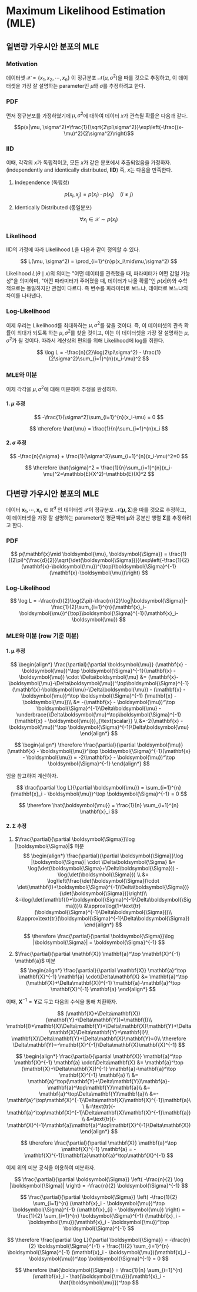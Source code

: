 # Maximum Likelihood Estimation (MLE)

## 일변량 가우시안 분포의 MLE

### Motivation
데이터셋 $\mathcal{X}=\{x_1, x_2, \cdots, x_n\}$ 이 정규분포 $\mathcal{N}(\mu, \sigma^2)$을 따를 것으로 추정하고, 이 데이터셋을 가장 잘 설명하는 parameter인 $\mu$와 $\sigma$를 추정하려고 한다.

### PDF
먼저 정규분포를 가정하였기에 $\mu, \sigma^2$에 대하여 데이터 $x$가 관측될 확률은 다음과 같다.

$$p(x|\mu, \sigma^2)=\frac{1}{\sqrt{2\pi\sigma^2}}\exp\left(-\frac{(x-\mu)^2}{2\sigma^2}\right)$$

### IID
이때, 각각의 $x$가 독립적이고, 모든 $x$가 같은 분포에서 추출되었음을 가정하자. (independently and identically distributed, **IID**) 즉, $x$는 다음을 만족한다.

1. Independence (독립성)

$$
p(x_i, x_j) = p(x_i)\cdot p(x_j) \quad(i \not= j)
$$

2. Identically Distributed (동일분포)

$$
\forall x_i \in \mathcal{X} \sim p(x_i)
$$

### Likelihood

IID의 가정에 따라 Likelihood $L$을 다음과 같이 정의할 수 있다.

$$
L(\mu, \sigma^2) = \prod_{i=1}^{n}p(x_i\mid\mu,\sigma^2)
$$

Likelihood $L(\theta \mid x)$의 의미는 "어떤 데이터를 관측했을 때, 파라미터가 어떤 값일 가능성"을 의미하며, "어떤 파라미터가 주어졌을 때, 데이터가 나올 확률"인 $p(x|\theta)$와 수학적으로는 동일하지만 관점이 다르다. 즉 변수를 파라미터로 보느냐, 데이터로 보느냐의 차이를 나타낸다.

### Log-Likelihood

이제 우리는 Likelihood를 최대화하는 $\mu, \sigma^2$를 찾을 것이다. 즉, 이 데이터셋의 관측 확률이 최대가 되도록 하는 $\mu, \sigma^2$를 찾을 것이고, 이는 이 데이터셋을 가장 잘 설명하는 $\mu, \sigma^2$가 될 것이다. 따라서 계산상의 편의를 위해 Likelihood에 log를 취한다.

$$
\log L = -\frac{n}{2}\log(2\pi\sigma^2) - \frac{1}{2\sigma^2}\sum_{i=1}^{n}(x_i-\mu)^2
$$

### MLE와 미분

이제 각각을 $\mu, \sigma^2$에 대해 미분하여 추정을 완성하자.

#### 1. $\mu$ 추정

$$
-\frac{1}{\sigma^2}\sum_{i=1}^{n}(x_i-\mu) = 0
$$

$$
\therefore \hat{\mu} = \frac{1}{n}\sum_{i=1}^{n}x_i
$$

#### 2. $\sigma$ 추정

$$
-\frac{n}{\sigma} + \frac{1}{\sigma^3}\sum_{i=1}^{n}(x_i-\mu)^2=0
$$

$$
\therefore \hat{\sigma}^2 = \frac{1}{n}\sum_{i=1}^{n}(x_i-\mu)^2=\mathbb{E}(X^2)-\mathbb{E}(X)^2
$$

## 다변량 가우시안 분포의 MLE

데이터 $\mathbf{x}_1, \cdots, \mathbf{x}_n \in \mathbb{R}^{d}$ 인 데이터셋 $\mathcal{X}$이 정규분포 $\mathcal{N}(\boldsymbol{\mu}, \boldsymbol{\Sigma})$을 따를 것으로 추정하고, 이 데이터셋을 가장 잘 설명하는 parameter인 평균벡터 $\boldsymbol{\mu}$와 공분산 행렬 $\boldsymbol{\Sigma}$를 추정하려고 한다.

### PDF

$$
p(\mathbf{x}\mid \boldsymbol{\mu}, \boldsymbol{\Sigma}) = \frac{1}{(2\pi)^{\frac{d}{2}}\sqrt{\det(\boldsymbol{\Sigma})}}\exp\left(-\frac{1}{2}(\mathbf{x}-\boldsymbol{\mu})^{\top}\boldsymbol{\Sigma}^{-1}(\mathbf{x}-\boldsymbol{\mu})\right)
$$

### Log-Likelihood

$$
\log L = -\frac{nd}{2}\log(2\pi)-\frac{n}{2}\log|\boldsymbol{\Sigma}|-\frac{1}{2}\sum_{i=1}^{n}(\mathbf{x}_i-\boldsymbol{\mu})^{\top}\boldsymbol{\Sigma}^{-1}(\mathbf{x}_i-\boldsymbol{\mu})
$$

### MLE와 미분 (row 기준 미분)

#### 1. $\boldsymbol{\mu}$ 추정

$$
\begin{align*}
\frac{\partial}{\partial \boldsymbol{\mu}} (\mathbf{x} - \boldsymbol{\mu})^\top \boldsymbol{\Sigma}^{-1}(\mathbf{x} - \boldsymbol{\mu}) \cdot \Delta\boldsymbol{\mu} &= (\mathbf{x}-\boldsymbol{\mu}-\Delta\boldsymbol{\mu})^\top\boldsymbol{\Sigma}^{-1}(\mathbf{x}-\boldsymbol{\mu}-\Delta\boldsymbol{\mu}) -  (\mathbf{x} - \boldsymbol{\mu})^\top \boldsymbol{\Sigma}^{-1} (\mathbf{x} - \boldsymbol{\mu})\\
&= -(\mathbf{x} - \boldsymbol{\mu})^\top \boldsymbol{\Sigma}^{-1}\Delta\boldsymbol{\mu}
-\underbrace{\Delta\boldsymbol{\mu}^\top\boldsymbol{\Sigma}^{-1}(\mathbf{x} - \boldsymbol{\mu})}_{\text{scalar}} \\
&=-2(\mathbf{x} - \boldsymbol{\mu})^\top \boldsymbol{\Sigma}^{-1}\Delta\boldsymbol{\mu}
\end{align*}
$$

$$
\begin{align*}
\therefore
\frac{\partial}{\partial \boldsymbol{\mu}} (\mathbf{x} - \boldsymbol{\mu})^\top \boldsymbol{\Sigma}^{-1}(\mathbf{x} - \boldsymbol{\mu}) =
-2(\mathbf{x} - \boldsymbol{\mu})^\top \boldsymbol{\Sigma}^{-1}
\end{align*}
$$

임을 참고하여 계산하자.

$$
\frac{\partial \log L}{\partial \boldsymbol{\mu}} = \sum_{i=1}^{n} (\mathbf{x}_i - \boldsymbol{\mu})^\top \boldsymbol{\Sigma}^{-1} = 0
$$

$$
\therefore \hat{\boldsymbol{\mu}} = \frac{1}{n} \sum_{i=1}^{n} \mathbf{x}_i
$$


#### 2. $\boldsymbol{\Sigma}$ 추정

1. $\frac{\partial}{\partial \boldsymbol{\Sigma}}\log |\boldsymbol{\Sigma}|$ 미분
$$
\begin{align*}
\frac{\partial}{\partial \boldsymbol{\Sigma}}\log |\boldsymbol{\Sigma}| \cdot \Delta\boldsymbol{\Sigma} &= \log(\det(\boldsymbol{\Sigma}+\Delta\boldsymbol{\Sigma})) - \log(\det(\boldsymbol{\Sigma})) \\
&= \log\left(\frac{\det(\boldsymbol{\Sigma})\cdot \det(\mathbf{I}+\boldsymbol{\Sigma}^{-1}\Delta\boldsymbol{\Sigma})}{\det(\boldsymbol{\Sigma})}\right)\\
&=\log(\det(\mathbf{I}+\boldsymbol{\Sigma}^{-1}\Delta\boldsymbol{\Sigma}))\\
&\approx\log(1+\text{tr}(\boldsymbol{\Sigma}^{-1}\Delta\boldsymbol{\Sigma}))\\
&\approx\text{tr}(\boldsymbol{\Sigma}^{-1}\Delta\boldsymbol{\Sigma})
\end{align*}
$$

$$
\therefore \frac{\partial}{\partial \boldsymbol{\Sigma}}\log |\boldsymbol{\Sigma}| = \boldsymbol{\Sigma}^{-1}
$$

2. $\frac{\partial}{\partial \mathbf{X}}  \mathbf{a}^\top \mathbf{X}^{-1} \mathbf{a}$ 미분
$$
\begin{align*}
\frac{\partial}{\partial \mathbf{X}}  \mathbf{a}^\top \mathbf{X}^{-1} \mathbf{a} \cdot\Delta\mathbf{X} &= \mathbf{a}^\top (\mathbf{X}+\Delta\mathbf{X})^{-1} \mathbf{a}-\mathbf{a}^\top \mathbf{X}^{-1} \mathbf{a} 
\end{align*}
$$

이때, $\mathbf{X}^{-1}=\mathbf{Y}$로 두고 다음의 수식을 통해 치환하자.

$$
(\mathbf{X}+\Delta\mathbf{X})(\mathbf{Y}+\Delta\mathbf{Y})=\mathbf{I}\\
\mathbf{I}+\mathbf{X}\Delta\mathbf{Y}+\Delta\mathbf{X}\mathbf{Y}+\Delta\mathbf{X}\Delta\mathbf{Y}=\mathbf{I}\\
\mathbf{X}\Delta\mathbf{Y}+\Delta\mathbf{X}\mathbf{Y}=0\\
\therefore \Delta\mathbf{Y}=-\mathbf{X}^{-1}\Delta\mathbf{X}\mathbf{X}^{-1}
$$

$$
\begin{align*}
\frac{\partial}{\partial \mathbf{X}}  \mathbf{a}^\top \mathbf{X}^{-1} \mathbf{a} \cdot\Delta\mathbf{X} &= \mathbf{a}^\top (\mathbf{X}+\Delta\mathbf{X})^{-1} \mathbf{a}-\mathbf{a}^\top \mathbf{X}^{-1} \mathbf{a} \\
&= \mathbf{a}^\top(\mathbf{Y}+\Delta\mathbf{Y})\mathbf{a}-\mathbf{a}^\top\mathbf{Y}\mathbf{a}\\
&= \mathbf{a}^\top\Delta\mathbf{Y}\mathbf{a}\\
&=-\mathbf{a}^\top\mathbf{X}^{-1}\Delta\mathbf{X}\mathbf{X}^{-1}\mathbf{a}\\
&=\text{tr}(-\mathbf{a}^\top\mathbf{X}^{-1}\Delta\mathbf{X}\mathbf{X}^{-1}\mathbf{a})\\
&=\text{tr}(-\mathbf{X}^{-1}\mathbf{a}\mathbf{a}^\top\mathbf{X}^{-1}\Delta\mathbf{X})
\end{align*}
$$

$$
\therefore \frac{\partial}{\partial \mathbf{X}}  \mathbf{a}^\top \mathbf{X}^{-1} \mathbf{a} = -\mathbf{X}^{-1}\mathbf{a}\mathbf{a}^\top\mathbf{X}^{-1}
$$

이제 위의 미분 공식을 이용하여 미분하자.

$$
\frac{\partial}{\partial \boldsymbol{\Sigma}} \left( -\frac{n}{2} \log |\boldsymbol{\Sigma}| \right) = -\frac{n}{2} \boldsymbol{\Sigma}^{-1}
$$

$$
\frac{\partial}{\partial \boldsymbol{\Sigma}} \left( -\frac{1}{2} \sum_{i=1}^{n} (\mathbf{x}_i - \boldsymbol{\mu})^\top \boldsymbol{\Sigma}^{-1} (\mathbf{x}_{i} - \boldsymbol{\mu}) \right)
= \frac{1}{2} \sum_{i=1}^{n} \boldsymbol{\Sigma}^{-1} (\mathbf{x}_i - \boldsymbol{\mu})(\mathbf{x}_i - \boldsymbol{\mu})^\top \boldsymbol{\Sigma}^{-1}
$$

$$
\therefore \frac{\partial \log L}{\partial \boldsymbol{\Sigma}} = -\frac{n}{2} \boldsymbol{\Sigma}^{-1} + \frac{1}{2} \sum_{i=1}^{n} \boldsymbol{\Sigma}^{-1} (\mathbf{x}_i - \boldsymbol{\mu})(\mathbf{x}_i - \boldsymbol{\mu})^\top \boldsymbol{\Sigma}^{-1} = 0
$$

$$
\therefore \hat{\boldsymbol{\Sigma}} = \frac{1}{n} \sum_{i=1}^{n} (\mathbf{x}_i - \hat{\boldsymbol{\mu}})(\mathbf{x}_i - \hat{\boldsymbol{\mu}})^\top
$$
